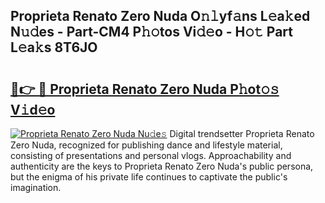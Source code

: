 ## Proprieta Renato Zero Nuda O𝚗𝚕yf𝚊ns L𝚎a𝚔ed N𝚞𝚍es - Part-CM4 P𝚑𝚘tos Vi𝚍𝚎o - H𝚘𝚝 Part L𝚎a𝚔s 8T6JO

# <h2><a href="http://kf8b36e.oniu.top/?m=Proprieta+Renato+Zero+Nuda">🔗👉 🔴 Proprieta Renato Zero Nuda P𝚑ot𝚘𝚜 V𝚒d𝚎o</a></h2>

[![Proprieta Renato Zero Nuda Nu𝚍e𝚜](https://i.imgur.com/0qMVB7G.gif)](http://kf8b36e.oniu.top/?m=Proprieta+Renato+Zero+Nuda)
Digital trendsetter Proprieta Renato Zero Nuda, recognized for publishing dance and lifestyle material, consisting of presentations and personal vlogs. Approachability and authenticity are the keys to Proprieta Renato Zero Nuda's public persona, but the enigma of his private life continues to captivate the public's imagination.  
